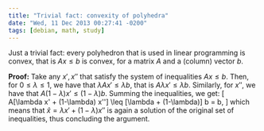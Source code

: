 ```yaml
---
title: "Trivial fact: convexity of polyhedra"
date: "Wed, 11 Dec 2013 00:27:41 -0200"
tags: [debian, math, study]
---
```


Just a trivial fact: every polyhedron that is used in linear programming is
convex, that is $Ax \leq b$ is convex, for a matrix $A$ and a (column)
vector $b$.

**Proof:** Take any $x', x''$ that satisfy the system of inequalities $Ax \leq b$.
Then, for $0 \leq \lambda \leq 1$, we have that $\lambda Ax' \leq \lambda b$,
that is $A \lambda x' \leq \lambda b$.  Similarly, for $x''$, we have
that $A (1-\lambda) x' \leq (1-\lambda) b$. Summing the inequalities, we
get:
\[
 A[\lambda x' + (1-\lambda) x''] \leq [\lambda + (1-\lambda)] b = b,
\]
which means that $\hat{x} = \lambda x' + (1-\lambda) x''$ is again a
solution of the original set of inequalities, thus concluding the argument.

